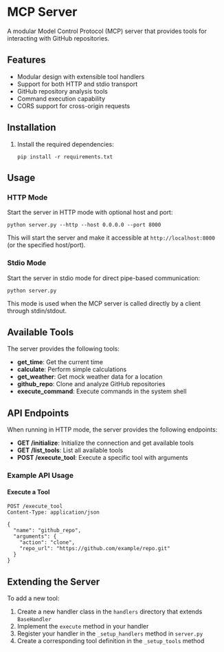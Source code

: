 # MCP Server

A modular Model Control Protocol (MCP) server that provides tools for interacting with GitHub repositories.

## Features

- Modular design with extensible tool handlers
- Support for both HTTP and stdio transport
- GitHub repository analysis tools
- Command execution capability
- CORS support for cross-origin requests

## Installation

1. Install the required dependencies:
   ```
   pip install -r requirements.txt
   ```

## Usage

### HTTP Mode

Start the server in HTTP mode with optional host and port:

```
python server.py --http --host 0.0.0.0 --port 8000
```

This will start the server and make it accessible at `http://localhost:8000` (or the specified host/port).

### Stdio Mode

Start the server in stdio mode for direct pipe-based communication:

```
python server.py
```

This mode is used when the MCP server is called directly by a client through stdin/stdout.

## Available Tools

The server provides the following tools:

- **get_time**: Get the current time
- **calculate**: Perform simple calculations
- **get_weather**: Get mock weather data for a location
- **github_repo**: Clone and analyze GitHub repositories
- **execute_command**: Execute commands in the system shell

## API Endpoints

When running in HTTP mode, the server provides the following endpoints:

- **GET /initialize**: Initialize the connection and get available tools
- **GET /list_tools**: List all available tools
- **POST /execute_tool**: Execute a specific tool with arguments

### Example API Usage

#### Execute a Tool

```
POST /execute_tool
Content-Type: application/json

{
  "name": "github_repo",
  "arguments": {
    "action": "clone",
    "repo_url": "https://github.com/example/repo.git"
  }
}
```

## Extending the Server

To add a new tool:

1. Create a new handler class in the `handlers` directory that extends `BaseHandler`
2. Implement the `execute` method in your handler
3. Register your handler in the `_setup_handlers` method in `server.py`
4. Create a corresponding tool definition in the `_setup_tools` method 